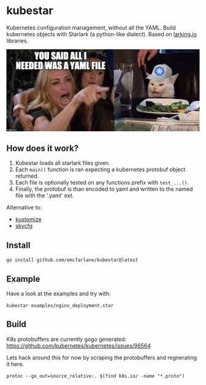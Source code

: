 # kubestar

Kubernetes configuration management, without all the YAML.
Build kubernetes objects with Starlark (a python-like dialect).
Based on [larking.io](https://larking.io) libraries.

![fun with yaml](./docs/yaml.jpeg)

## How does it work?

1. Kubestar loads all starlark files given.
2. Each `main()` function is ran expecting a kubernetes protobuf object returned.
3. Each file is optionally tested on any functions prefix with `test_...()`.
4. Finally, the protobuf is than encoded to yaml and written to the named file with the '.yaml' ext.

Alternative to:
- [kustomize](https://github.com/kubernetes-sigs/kustomize)
- [skycfg](https://github.com/stripe/skycfg)

## Install

```
go install github.com/emcfarlane/kubestar@latest
```

## Example

Have a look at the examples and try with:
```
kubestar examples/nginx_deployment.star
```

## Build

K8s protobuffers are currently gogo generated: https://github.com/kubernetes/kubernetes/issues/96564

Lets hack around this for now by scraping the protobuffers and regnerating it here.
```
protoc --go_out=source_relative:. $(find k8s.io/ -name "*.proto")
```
